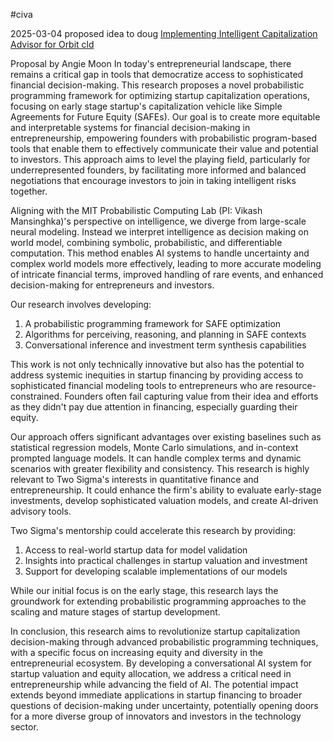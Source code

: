 #civa

2025-03-04
proposed idea to doug [Implementing Intelligent Capitalization Advisor for Orbit cld](https://claude.ai/chat/7fa4f925-85f9-404b-b263-b5974dcf4312)

 

Proposal by Angie Moon
In today's entrepreneurial landscape, there remains a critical gap in tools that democratize access to sophisticated financial decision-making. This research proposes a novel probabilistic programming framework for optimizing startup capitalization operations, focusing on early stage startup's capitalization vehicle like Simple Agreements for Future Equity (SAFEs). Our goal is to create more equitable and interpretable systems for financial decision-making in entrepreneurship, empowering founders with probabilistic program-based tools that enable them to effectively communicate their value and potential to investors. This approach aims to level the playing field, particularly for underrepresented founders, by facilitating more informed and balanced negotiations that encourage investors to join in taking intelligent risks together.

Aligning with the MIT Probabilistic Computing Lab (PI: Vikash Mansinghka)'s perspective on intelligence, we diverge from large-scale neural modeling. Instead we interpret intelligence as decision making on world model, combining symbolic, probabilistic, and differentiable computation. This method enables AI systems to handle uncertainty and complex world models more effectively, leading to more accurate modeling of intricate financial terms, improved handling of rare events, and enhanced decision-making for entrepreneurs and investors.

Our research involves developing:
1. A probabilistic programming framework for SAFE optimization
2. Algorithms for perceiving, reasoning, and planning in SAFE contexts
3. Conversational inference and investment term synthesis capabilities

This work is not only technically innovative but also has the potential to address systemic inequities in startup financing by providing access to sophisticated financial modeling tools to entrepreneurs who are resource-constrained. Founders often fail capturing value from their idea and efforts as they didn't pay due attention in financing, especially guarding their equity.

Our approach offers significant advantages over existing baselines such as statistical regression models, Monte Carlo simulations, and in-context prompted language models. It can handle complex terms and dynamic scenarios with greater flexibility and consistency. This research is highly relevant to Two Sigma's interests in quantitative finance and entrepreneurship. It could enhance the firm's ability to evaluate early-stage investments, develop sophisticated valuation models, and create AI-driven advisory tools.

Two Sigma's mentorship could accelerate this research by providing:
1. Access to real-world startup data for model validation
2. Insights into practical challenges in startup valuation and investment
3. Support for developing scalable implementations of our models

While our initial focus is on the early stage, this research lays the groundwork for extending probabilistic programming approaches to the scaling and mature stages of startup development.

In conclusion, this research aims to revolutionize startup capitalization decision-making through advanced probabilistic programming techniques, with a specific focus on increasing equity and diversity in the entrepreneurial ecosystem. By developing a conversational AI system for startup valuation and equity allocation, we address a critical need in entrepreneurship while advancing the field of AI. The potential impact extends beyond immediate applications in startup financing to broader questions of decision-making under uncertainty, potentially opening doors for a more diverse group of innovators and investors in the technology sector.

